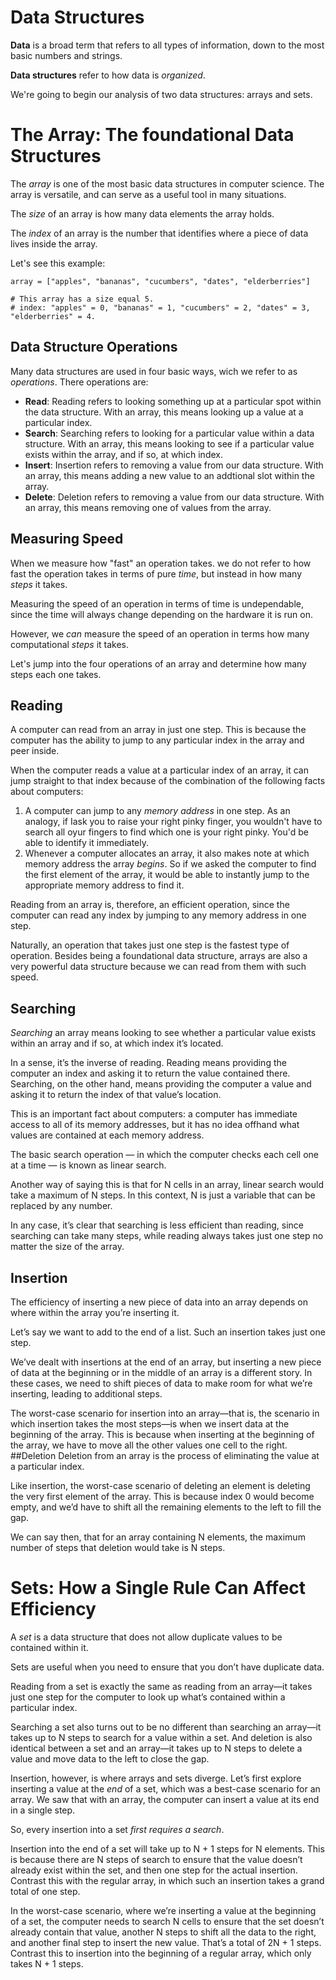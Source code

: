 # Data Structures
**Data** is a broad term that refers to all types of information, down to the most basic numbers and strings.

**Data structures** refer to how data is *organized*. 

We're going to begin our analysis of two data structures: arrays and sets.

# The Array: The foundational Data Structures
The *array* is one of the most basic data structures in computer science. The array is versatile, and can serve as a useful tool in many situations.

The *size* of an array is how many data elements the array holds.

The *index* of an array is the number that identifies where a piece of data lives inside the array.

Let's see this example:
```
array = ["apples", "bananas", "cucumbers", "dates", "elderberries"]

# This array has a size equal 5.
# index: "apples" = 0, "bananas" = 1, "cucumbers" = 2, "dates" = 3, "elderberries" = 4.
```

## Data Structure Operations
Many data structures are used in four basic ways, wich we refer to as *operations*. There operations are:
- **Read**: Reading refers to looking something up at a particular spot within the data structure. With an array, this means looking up a value at a particular index.
- **Search**: Searching refers to looking for a particular value within a data structure. With an array, this means looking to see if a particular value exists within the array, and if so, at which index.
- **Insert**: Insertion refers to removing a value from our data structure. With an array, this means adding a new value to an addtional slot within the array.
- **Delete**: Deletion refers to removing a value from our data structure. With an array, this means removing one of values from the array.
## Measuring Speed
When we measure how "fast" an operation takes. we do not refer to how fast the operation takes in terms of pure *time*, but instead in how many *steps* it takes. 

Measuring the speed of an operation in terms of time is undependable, since the time will always change depending on the hardware it is run on. 

However, we *can* measure the speed of an operation in terms how many computational *steps* it takes.

Let's jump into the four operations of an array and determine how many steps each one takes.
## Reading
A computer can read from an array in just one step. This is because the computer has the ability to jump to any particular index in the array and peer inside.

When the computer reads a value at a particular index of an array, it can jump straight to that index because of the combination of the following facts about computers:
1. A computer can jump to any *memory address* in one step. As an analogy, if Iask you to raise your right pinky finger, you wouldn't have to search all oyur fingers to find which one is your right pinky. You'd be able to identify it immediately.
2. Whenever a computer allocates an array, it also makes note at which memory address the array *begins*. So if we asked the computer to find the first element of the array, it would be able to instantly jump to the appropriate memory address to find it.

Reading from an array is, therefore, an efficient operation, since the computer can read any index by jumping to any memory address in one step.

Naturally, an operation that takes just one step is the fastest type of operation. Besides being a foundational data structure, arrays are also a very powerful data structure because we can read from them with such speed.
## Searching
*Searching* an array means looking to see whether a particular value exists within an array and if so, at which index it’s located.

In a sense, it’s the inverse of reading. Reading means providing the computer an index and asking it to return the value contained there. Searching, on the other hand, means providing the computer a value and asking it to return the index of that value’s location.

This is an important fact about computers: a computer has immediate access to all of its memory addresses, but it has no idea offhand what values are contained at each memory address.

The basic search operation — in which the computer checks each cell one at a time — is known as linear search.

Another way of saying this is that for N cells in an array, linear search would take a maximum of N steps. In this context, N is just a variable that can be replaced by any number.

In any case, it’s clear that searching is less efficient than reading, since searching can take many steps, while reading always takes just one step no matter the size of the array.
## Insertion
The efficiency of inserting a new piece of data into an array depends on where within the array you’re inserting it.

Let’s say we want to add to the end of a list. Such an insertion takes just one step.

We’ve dealt with insertions at the end of an array, but inserting a new piece of data at the beginning or in the middle of an array is a different story. In these cases, we need to shift pieces of data to make room for what we’re inserting, leading to additional steps.

The worst-case scenario for insertion into an array—that is, the scenario in which insertion takes the most steps—is when we insert data at the beginning of the array. This is because when inserting at the beginning of the array, we have to move all the other values one cell to the right.
##Deletion
Deletion from an array is the process of eliminating the value at a particular index.

Like insertion, the worst-case scenario of deleting an element is deleting the very first element of the array. This is because index 0 would become empty, and we’d have to shift all the remaining elements to the left to fill the gap.

We can say then, that for an array containing N elements, the maximum number of steps that deletion would take is N steps.

# Sets: How a Single Rule Can Affect Efficiency
A _set_ is a data structure that does not allow duplicate values to be contained within it.

Sets are useful when you need to ensure that you don’t have duplicate data.

Reading from a set is exactly the same as reading from an array—it takes just one step for the computer to look up what’s contained within a particular index.

Searching a set also turns out to be no different than searching an array—it takes up to N steps to search for a value within a set. And deletion is also identical between a set and an array—it takes up to N steps to delete a value and move data to the left to close the gap.

Insertion, however, is where arrays and sets diverge. Let’s first explore inserting a value at the _end_ of a set, which was a best-case scenario for an array. We saw that with an array, the computer can insert a value at its end in a single step.

So, every insertion into a set _first requires a search_.

Insertion into the end of a set will take up to N + 1 steps for N elements. This is because there are N steps of search to ensure that the value doesn’t already exist within the set, and then one step for the actual insertion. Contrast this with the regular array, in which such an insertion takes a grand total of one step.

In the worst-case scenario, where we’re inserting a value at the beginning of a set, the computer needs to search N cells to ensure that the set doesn’t already contain that value, another N steps to shift all the data to the right, and another final step to insert the new value. That’s a total of 2N + 1 steps. Contrast this to insertion into the beginning of a regular array, which only takes N + 1 steps.
